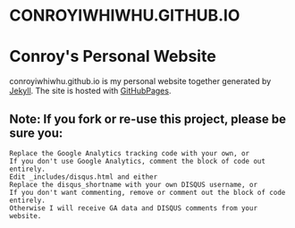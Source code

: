 CONROYIWHIWHU.GITHUB.IO
=======================

# Conroy's Personal Website

 conroyiwhiwhu.github.io is my personal website together generated by <a href="#">Jekyll</a>. The site is hosted with <a href="#">GitHubPages</a>.

## Note: If you fork or re-use this project, please be sure you:

    Replace the Google Analytics tracking code with your own, or
    If you don't use Google Analytics, comment the block of code out entirely.
    Edit _includes/disqus.html and either
    Replace the disqus_shortname with your own DISQUS username, or
    If you don't want commenting, remove or comment out the block of code entirely.
    Otherwise I will receive GA data and DISQUS comments from your website.
